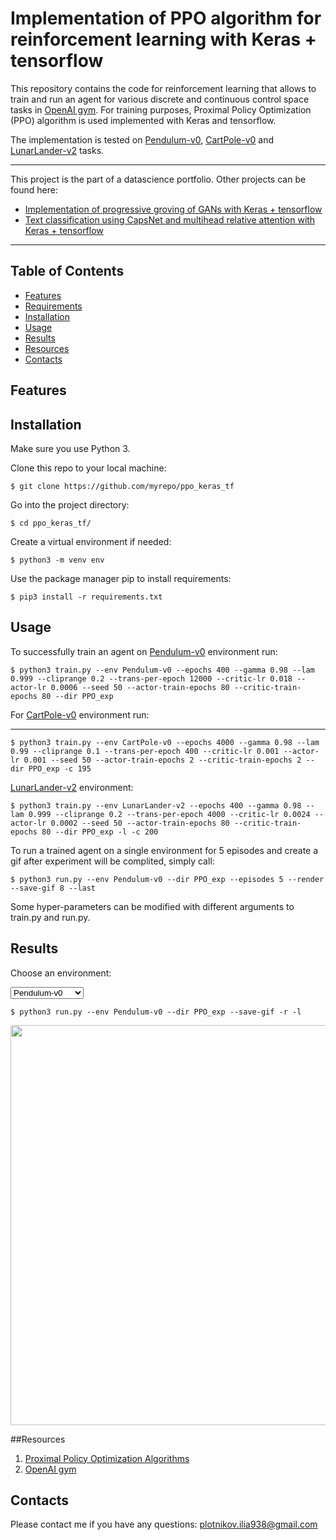# Implementation of PPO algorithm for reinforcement learning with Keras + tensorflow

This repository contains the code for reinforcement learning that allows to train and run an agent 
for various discrete and continuous control space tasks 
in [OpenAI gym](https://github.com/openai/gym). 
For training purposes, Proximal Policy Optimization (PPO) algorithm is used implemented with Keras and tensorflow. 

The implementation is tested on [Pendulum-v0](https://github.com/openai/gym/wiki/Pendulum-v0), [CartPole-v0](https://github.com/openai/gym/wiki/CartPole-v0) and [LunarLander-v2](https://github.com/openai/gym/wiki/Leaderboard#lunarlander-v2) tasks. 

---
This project is the part of a datascience portfolio. Other projects can be found here:
* [Implementation of progressive groving of GANs with Keras + tensorflow](link1)
* [Text classification using CapsNet and multihead relative attention with Keras + tensorflow](link2)
---

## Table of Contents
  * [Features](#features)
  * [Requirements](#requirements)
  * [Installation](#installation)
  * [Usage](#usage)
  * [Results](#results)
  * [Resources](#resources) 
  * [Contacts](#contacts)   
  
## Features

## Installation
Make sure you use Python 3.

Clone this repo to your local machine:
```
$ git clone https://github.com/myrepo/ppo_keras_tf
```
Go into the project directory:
```
$ cd ppo_keras_tf/
```
Create a virtual environment if needed:
```
$ python3 -m venv env
```
Use the package manager pip to install requirements:
```
$ pip3 install -r requirements.txt
```

## Usage
To successfully train an agent on [Pendulum-v0](https://github.com/openai/gym/wiki/Pendulum-v0) environment run:
```
$ python3 train.py --env Pendulum-v0 --epochs 400 --gamma 0.98 --lam 0.999 --cliprange 0.2 --trans-per-epoch 12000 --critic-lr 0.018 --actor-lr 0.0006 --seed 50 --actor-train-epochs 80 --critic-train-epochs 80 --dir PPO_exp
```

For [CartPole-v0](https://github.com/openai/gym/wiki/CartPole-v0) environment run:

--- 
```
$ python3 train.py --env CartPole-v0 --epochs 4000 --gamma 0.98 --lam 0.99 --cliprange 0.1 --trans-per-epoch 400 --critic-lr 0.001 --actor-lr 0.001 --seed 50 --actor-train-epochs 2 --critic-train-epochs 2 --dir PPO_exp -c 195
```

[LunarLander-v2](https://github.com/openai/gym/wiki/Leaderboard#lunarlander-v2) environment: 
```
$ python3 train.py --env LunarLander-v2 --epochs 400 --gamma 0.98 --lam 0.999 --cliprange 0.2 --trans-per-epoch 4000 --critic-lr 0.0024 --actor-lr 0.0002 --seed 50 --actor-train-epochs 80 --critic-train-epochs 80 --dir PPO_exp -l -c 200
```

To run a trained agent on a single environment for 5 episodes and create 
a gif after experiment will be complited, simply call:
```
$ python3 run.py --env Pendulum-v0 --dir PPO_exp --episodes 5 --render --save-gif 8 --last
```
Some hyper-parameters can be modified with different arguments to train.py and run.py.

## Results

<label for="gif-select">Choose an environment:</label>

<select id="stage-select" onchange="var link='PPO_exp/results/'; 
var pre_string = '$ python3 run.py --env '; 
var post_string = ' --dir PPO_exp --save-gif -r -l'; 
document.getElementById('preview').src=link + this.value;  
document.getElementById('code2').innerHTML=pre_string + this.value.slice(0, -4) + post_string;">
    <option selected value="Pendulum-v0.gif">Pendulum-v0</option>
    <option value="CartPole-v0.gif">CartPole-v0</option>
    <option value="LunarLander-v2.gif">LunarLander-v2</option>
</select>

<pre><code id="code2">$ python3 run.py --env Pendulum-v0 --dir PPO_exp --save-gif -r -l</code></pre>

<p align="center">
    <img id="preview" src="PPO_exp/results/" width="640" name="gif" />
</p>

##Resources
1. [Proximal Policy Optimization Algorithms](https://arxiv.org/abs/1707.06347)
2. [OpenAI gym](https://gym.openai.com)

## Contacts
Please contact me if you have any questions:  [plotnikov.ilia938@gmail.com](mailto:plotnikov.ilia938@gmail.com)
